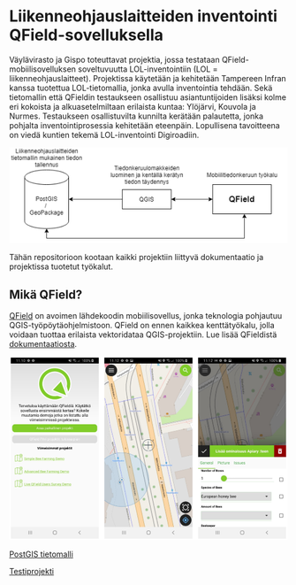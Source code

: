 # Liikenneohjauslaitteiden inventointi QField-sovelluksella

Väylävirasto ja Gispo toteuttavat projektia, jossa testataan QField-mobiilisovelluksen soveltuvuutta LOL-inventointiin (LOL = liikenneohjauslaitteet). Projektissa käytetään ja kehitetään Tampereen Infran kanssa tuotettua LOL-tietomallia, jonka avulla inventointia tehdään. Sekä tietomallin että QFieldin testaukseen osallistuu asiantuntijoiden lisäksi kolme eri kokoista ja alkuasetelmiltaan erilaista kuntaa: Ylöjärvi, Kouvola ja Nurmes. Testaukseen osallistuvilta kunnilta kerätään palautetta, jonka pohjalta inventointiprosessia kehitetään eteenpäin. Lopullisena tavoitteena on viedä kuntien tekemä LOL-inventointi Digiroadiin.

![Yksinkertaistettu kuvaus tiedon virtaamisesta](imgs/prosessimalli.png "Prosessimalli")

Tähän repositorioon kootaan kaikki projektiin liittyvä dokumentaatio ja projektissa tuotetut työkalut.

## Mikä QField?

[QField](https://github.com/opengisch/QField) on avoimen lähdekoodin mobiilisovellus, jonka teknologia pohjautuu QGIS-työpöytäohjelmistoon. QField on ennen kaikkea kenttätyökalu, jolla voidaan tuottaa erilaista vektoridataa QGIS-projektiin. Lue lisää QFieldistä [dokumentaatiosta](https://qfield.org/docs/fi/).

![QFieldin käyttöliittymä](imgs/qfield-ui.png "QField")

[PostGIS tietomalli](lol_postgis/README.md)

[Testiprojekti](qfield_testiprojekti/README.md)